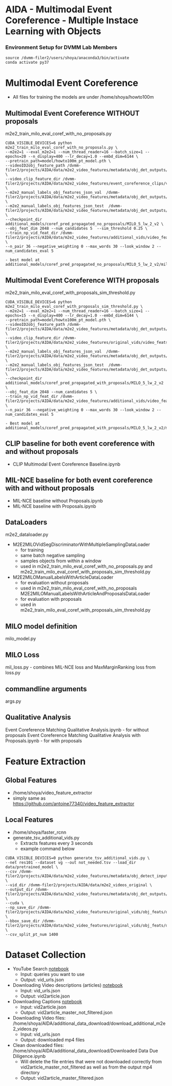 # AIDA - Multimodal Event Coreference - Multiple Instace Learning with Objects

### Environment Setup for DVMM Lab Members
``` 
source /dvmm-filer2/users/shoya/anaconda3/bin/activate
conda activate py37
``` 

# Multimodal Event Coreference 

- All files for training the models are under /home/shoya/howto100m

## Multimodal Event Coreference WITHOUT proposals
m2e2_train_milo_eval_coref_with_no_proposals.py
 ``` 
CUDA_VISIBLE_DEVICES=6 python m2e2_train_milo_eval_coref_with_no_proposals.py \
--m2e2=1 --eval_m2e2=1 --num_thread_reader=16 --batch_size=1 --epochs=20 --n_display=400 --lr_decay=1.0 --embd_dim=6144 \
--pretrain_path=model/howto100m_pt_model.pth \
--videoID2obj_feature_path /dvmm-filer2/projects/AIDA/data/m2e2_video_features/metadata/obj_det_outputs/additional_vids/ten_feats_per_frame/additional_vids2all_ASRs.json \
--video_clip_feature_dir /dvmm-filer2/projects/AIDA/data/m2e2_video_features/event_coreference_clips/video_feats \
--m2e2_manual_labels_obj_features_json_val  /dvmm-filer2/projects/AIDA/data/m2e2_video_features/metadata/obj_det_outputs/event_coreference_clips/m2e2_obj_detections_event_coreference_with_all_article_sentences_event_coref_propagated_val.json \
--m2e2_manual_labels_obj_features_json_test  /dvmm-filer2/projects/AIDA/data/m2e2_video_features/metadata/obj_det_outputs/event_coreference_clips/m2e2_obj_detections_event_coreference_with_all_article_sentences_event_coref_propagated_test.json \
--checkpoint_dir additional_models/coref_pred_propagated_no_proposals/MILO_5_lw_2_v2 \
--obj_feat_dim 2048 --num_candidates 5  --sim_threshold 0.25 \
--train_np_vid_feat_dir /dvmm-filer2/projects/AIDA/data/m2e2_video_features/additional_vids/video_feats \
--n_pair 36 --negative_weighting 0 --max_words 30 --look_window 2 --num_candidates_eval 5
 ``` 
	- best model at additional_models/coref_pred_propagated_no_proposals/MILO_5_lw_2_v2/milo_20.pth

## Multimodal Event Coreference WITH proposals
m2e2_train_milo_eval_coref_with_proposals_sim_threshold.py
 ``` 
CUDA_VISIBLE_DEVICES=6 python m2e2_train_milo_eval_coref_with_proposals_sim_threshold.py \
--m2e2=1 --eval_m2e2=1 --num_thread_reader=16 --batch_size=1 --epochs=15 --n_display=400 --lr_decay=1.0 --embd_dim=6144 \
--pretrain_path=model/howto100m_pt_model.pth \
--videoID2obj_feature_path /dvmm-filer2/projects/AIDA/data/m2e2_video_features/metadata/obj_det_outputs/additional_vids/ten_feats_per_frame/additional_vids2all_ASRs.json \
--video_clip_feature_dir /dvmm-filer2/projects/AIDA/data/m2e2_video_features/original_vids/video_feats \
--m2e2_manual_labels_obj_features_json_val  /dvmm-filer2/projects/AIDA/data/m2e2_video_features/metadata/obj_det_outputs/event_coreference_clips/m2e2_all_event_coreference_pairs_with_entire_duration_features_event_coref_propagated_val.json \
--m2e2_manual_labels_obj_features_json_test  /dvmm-filer2/projects/AIDA/data/m2e2_video_features/metadata/obj_det_outputs/event_coreference_clips/m2e2_all_event_coreference_pairs_with_entire_duration_features_event_coref_propagated_test.json \
--checkpoint_dir additional_models/coref_pred_propagated_with_proposals/MILO_5_lw_2_v2 \
--obj_feat_dim 2048 --num_candidates 5 \
--train_np_vid_feat_dir /dvmm-filer2/projects/AIDA/data/m2e2_video_features/additional_vids/video_feats \
--n_pair 36 --negative_weighting 0 --max_words 30 --look_window 2 --num_candidates_eval 5
 ``` 
	- Best model at additional_models/coref_pred_propagated_with_proposals/MILO_5_lw_2_v2/milo_9.pth

## CLIP baseline for both event coreference with and without proposals
- CLIP Multimodal Event Coreference Baseline.ipynb

## MIL-NCE baseline for both event coreference with and without proposals
- MIL-NCE baseline without Proposals.ipynb
- MIL-NCE baseline with Proposals.ipynb 


## DataLoaders
m2e2_dataloader.py
- M2E2MILOVidSegDiscriminatorWithMultipleSamplingDataLoader  
	- for training
	- same batch negative sampling
	- samples objects from within a window 
	- used in m2e2_train_milo_eval_coref_with_no_proposals.py and m2e2_train_milo_eval_coref_with_proposals_sim_threshold.py
- M2E2MILOManualLabelsWithArticleDataLoader
	- for evaluation without proposals
	- used in m2e2_train_milo_eval_coref_with_no_proposals
M2E2MILOManualLabelsWithArticleAndProposalsDataLoader
	- for evaluation with proposals
	- used in m2e2_train_milo_eval_coref_with_proposals_sim_threshold.py

## MILO model definition
milo_model.py

## MILO Loss
mil_loss.py 
	- combines MIL-NCE loss and MaxMarginRanking loss from loss.py 

## commandline arguments
args.py

## Qualitative Analysis 
Event Coreference Matching Qualitative Analysis.ipynb 
	- for without proposals
Event Coreference Matching Qualitative Analysis with Proposals.ipynb
	- for with proposals 


# Feature Extraction  
## Global Features
- /home/shoya/video_feature_extractor 
- simply same as https://github.com/antoine77340/video_feature_extractor

## Local Features
- /home/shoya/faster_rcnn
- generate_tsv_additional_vids.py
	- Extracts features every 3 seconds
	- example command below 
 ``` 
CUDA_VISIBLE_DEVICES=0 python generate_tsv_additional_vids.py \
--net res101 --dataset vg --out not_needed.tsv --load_dir data/pretrained_model \
--csv /dvmm-filer2/projects/AIDA/data/m2e2_video_features/metadata/obj_detect_input_files/original_vids_entire_duration/1400_1600.csv \
--vid_dir /dvmm-filer2/projects/AIDA/data/m2e2_videos_original \
--output_dir /dvmm-filer2/projects/AIDA/data/m2e2_video_features/metadata/obj_det_outputs/original_vids/duration_all/feat_per_3_sec \
--cuda \
--np_save_dir /dvmm-filer2/projects/AIDA/data/m2e2_video_features/original_vids/obj_feats/duration_all/feat_per_3_sec/features \
--bbox_save_dir /dvmm-filer2/projects/AIDA/data/m2e2_video_features/original_vids/obj_feats/duration_all/feat_per_3_sec/bbox \
--csv_split_pt_num 1400
 ``` 

# Dataset Collection 
- YouTube Search [notebook](https://colab.research.google.com/drive/1WAf77lCMIOR_XhXw_zCGm0441p7ev8_5?usp=sharing)
	- Input: queries you want to use
	- Output: vid_urls.json
- Downloading Video descriptions (articles) [notebook](https://colab.research.google.com/drive/1bwrK71atOTaWZRk0NXqW80NcBmlrBiid?usp=sharing)
	- Input: vid_urls.json 
	- Output: vid2article.json
- Downloading Captions [notebook](https://colab.research.google.com/drive/1OUlkByu5V2gDEBYpkTmILpwvNjig9DDh?usp=sharing)
	- Input: vid2article.json
	- Output: vid2article_master_not_filtered.json
- Downloading Video files: /home/shoya/AIDA/additional_data_download/download_additional_m2e2_videos.py
	- Input: vid_urls.json
	- Output: downloaded mp4 files
- Clean downloaded files: /home/shoya/AIDA/additional_data_download/Downloaded Data Due Diligence.ipynb
	- Will delete the file entries that were not downloaded correctly from vid2article_master_not_filtered as well as from the output mp4 directory
	- Output: vid2article_master_filtered.json

